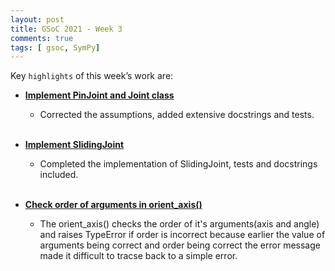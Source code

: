 ```yaml
---
layout: post
title: GSoC 2021 - Week 3
comments: true
tags: [ gsoc, SymPy]
---
```


Key `highlights` of this week’s work are:

* **[Implement PinJoint and Joint class](https://github.com/sympy/sympy/pull/21564)**

  * Corrected the assumptions, added extensive docstrings and tests.
<br><br>

* **[Implement SlidingJoint](https://github.com/sympy/sympy/pull/21674)**

  * Completed the implementation of SlidingJoint, tests and docstrings included.
<br><br>

* **[Check order of arguments in orient_axis()](https://github.com/sympy/sympy/pull/21662)**

  * The orient_axis() checks the order of it's arguments(axis and angle) and raises TypeError if order is incorrect because earlier the value of arguments being correct and order being correct the error message made it difficult to tracse back to a simple error.
